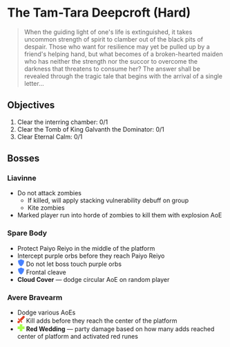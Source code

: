 # The Tam-Tara Deepcroft (Hard)

> When the guiding light of one's life is extinguished, it takes uncommon strength of spirit to clamber out of the black pits of despair. Those who want for resilience may yet be pulled up by a friend's helping hand, but what becomes of a broken-hearted maiden who has neither the strength nor the succor to overcome the darkness that threatens to consume her? The answer shall be revealed through the tragic tale that begins with the arrival of a single letter...

## Objectives

1. Clear the interring chamber: 0/1
2. Clear the Tomb of King Galvanth the Dominator: 0/1
3. Clear Eternal Calm: 0/1

## Bosses

### Liavinne

- Do not attack zombies
  - If killed, will apply stacking vulnerability debuff on group
  - Kite zombies
- Marked player run into horde of zombies to kill them with explosion AoE

### Spare Body

- Protect Paiyo Reiyo in the middle of the platform
- Intercept purple orbs before they reach Paiyo Reiyo
- ![](/assets/icons/role-tank.png) Do not let boss touch purple orbs
- ![](/assets/icons/role-tank.png) Frontal cleave
- **Cloud Cover** — dodge circular AoE on random player

### Avere Bravearm

- Dodge various AoEs
- ![](/assets/icons/role-dps.png) Kill adds before they reach the center of the platform
- ![](/assets/icons/role-healer.png) **Red Wedding** — party damage based on how many adds reached center of platform and activated red runes

